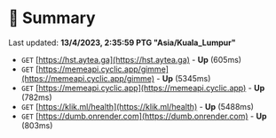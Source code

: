 # 📖 Summary
Last updated: **13/4/2023, 2:35:59 PTG "Asia/Kuala_Lumpur"**

- `GET` [https://hst.aytea.ga](https://hst.aytea.ga) - **Up** (605ms)
- `GET` [https://memeapi.cyclic.app/gimme](https://memeapi.cyclic.app/gimme) - **Up** (5345ms)
- `GET` [https://memeapi.cyclic.app](https://memeapi.cyclic.app) - **Up** (782ms)
- `GET` [https://klik.ml/health](https://klik.ml/health) - **Up** (5488ms)
- `GET` [https://dumb.onrender.com](https://dumb.onrender.com) - **Up** (803ms)
